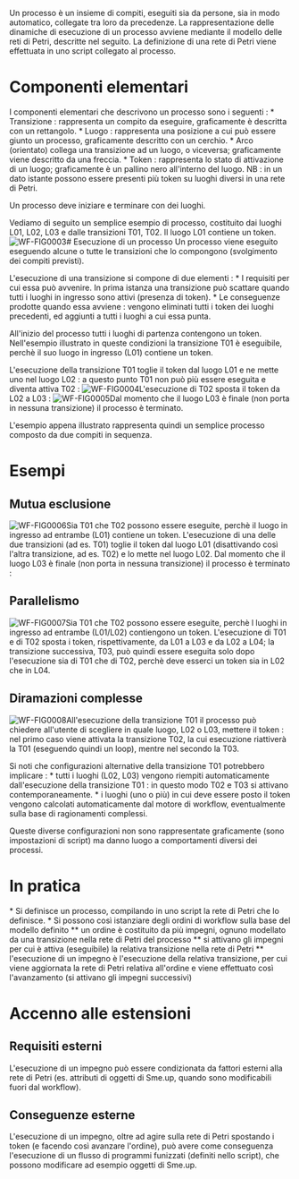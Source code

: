 Un processo è un insieme di compiti, eseguiti sia da persone, sia in modo automatico, collegate tra loro da precedenze.
La rappresentazione delle dinamiche di esecuzione di un processo avviene mediante il modello delle reti di Petri, descritte nel seguito.
La definizione di una rete di Petri viene effettuata in uno script collegato al processo.

# Componenti elementari
I componenti elementari che descrivono un processo sono i seguenti : 
 \* Transizione :  rappresenta un compito da eseguire, graficamente è descritta con un rettangolo.
 \* Luogo :  rappresenta una posizione a cui può essere giunto un processo, graficamente descritto con un cerchio.
 \* Arco (orientato) collega una transizione ad un luogo, o viceversa; graficamente viene descritto da una freccia.
 \* Token :  rappresenta lo stato di attivazione di un luogo; graficamente è un pallino nero all'interno del luogo. NB :  in un dato istante possono essere presenti più token su luoghi diversi in una rete di Petri.

Un processo deve iniziare e terminare con dei luoghi.

Vediamo di seguito un semplice esempio di processo, costituito dai luoghi L01, L02, L03 e dalle transizioni T01, T02. Il luogo L01 contiene un token.
![WF-FIG0003](https://doc.smeup.com/immagini/WFBASE_015/WF-FIG0003.png)# Esecuzione di un processo
Un processo viene eseguito eseguendo alcune o tutte le transizioni che lo compongono (svolgimento dei compiti previsti).

L'esecuzione di una transizione si compone di due elementi : 
 \* I requisiti per cui essa può avvenire. In prima istanza una transizione può scattare quando tutti i luoghi in ingresso sono attivi (presenza di token).
 \* Le conseguenze prodotte quando essa avviene :  vengono eliminati tutti i token dei luoghi precedenti, ed aggiunti a tutti i luoghi a cui essa punta.

All'inizio del processo tutti i luoghi di partenza contengono un token. Nell'esempio illustrato in queste condizioni la transizione T01 è eseguibile, perchè il suo luogo in ingresso (L01) contiene un token.

L'esecuzione della transizione T01 toglie il token dal luogo L01 e ne mette uno nel luogo L02 :  a questo punto T01 non può più essere eseguita e diventa attiva T02 : 
![WF-FIG0004](https://doc.smeup.com/immagini/WFBASE_015/WF-FIG0004.png)L'esecuzione di T02 sposta il token da L02 a L03 : 
![WF-FIG0005](https://doc.smeup.com/immagini/WFBASE_015/WF-FIG0005.png)Dal momento che il luogo L03 è finale (non porta in nessuna transizione) il processo è terminato.

L'esempio appena illustrato rappresenta quindi un semplice processo composto da due compiti in sequenza.

# Esempi

## Mutua esclusione
![WF-FIG0006](https://doc.smeup.com/immagini/WFBASE_015/WF-FIG0006.png)Sia T01 che T02 possono essere eseguite, perchè il luogo in ingresso ad entrambe (L01) contiene un token.
L'esecuzione di una delle due transizioni (ad es. T01) toglie il token dal luogo L01 (disattivando così l'altra transizione, ad es. T02) e lo mette nel luogo L02.
Dal momento che il luogo L03 è finale (non porta in nessuna transizione) il processo è terminato : 

## Parallelismo
![WF-FIG0007](https://doc.smeup.com/immagini/WFBASE_015/WF-FIG0007.png)Sia T01 che T02 possono essere eseguite, perchè l luoghi in ingresso ad entrambe (L01/L02) contiengono un token.
L'esecuzione di T01 e di T02 sposta i token, rispettivamente, da L01 a L03 e da L02 a L04; la transizione successiva, T03, può quindi essere eseguita solo dopo l'esecuzione sia di T01 che di T02, perchè deve esserci un token sia in L02 che in L04.

## Diramazioni complesse
![WF-FIG0008](https://doc.smeup.com/immagini/WFBASE_015/WF-FIG0008.png)All'esecuzione della transizione T01 il processo può chiedere all'utente di scegliere in quale luogo, L02 o L03, mettere il token :  nel primo caso viene attivata la transizione T02, la cui esecuzione riattiverà la T01 (eseguendo quindi un loop), mentre nel secondo la T03.

Si noti che configurazioni alternative della transizione T01 potrebbero implicare : 
 \* tutti i luoghi (L02, L03) vengono riempiti automaticamente dall'esecuzione della transizione T01 :  in questo modo T02 e T03 si attivano contemporaneamente.
 \* i luoghi (uno o più) in cui deve essere posto il token vengono calcolati automaticamente dal motore di workflow, eventualmente sulla base di ragionamenti complessi.

Queste diverse configurazioni non sono rappresentate graficamente (sono impostazioni di script) ma danno luogo a comportamenti diversi dei processi.


# In pratica

 \* Si definisce un processo, compilando in uno script la rete di Petri che lo definisce.
 \* Si possono così istanziare degli ordini di workflow sulla base del modello definito
 \*\* un ordine è costituito da più impegni, ognuno modellato da una transizione nella rete di Petri del processo
 \*\* si attivano gli impegni per cui è attiva (eseguibile) la relativa transizione nella rete di Petri
 \*\* l'esecuzione di un impegno è l'esecuzione della relativa transizione, per cui viene aggiornata la rete di Petri relativa all'ordine e viene effettuato così l'avanzamento (si attivano gli impegni successivi)


# Accenno alle estensioni

## Requisiti esterni

L'esecuzione di un impegno  può essere condizionata da fattori esterni alla rete di Petri (es. attributi di oggetti di Sme.up, quando sono modificabili fuori dal workflow).

## Conseguenze esterne

L'esecuzione di un impegno, oltre ad agire sulla rete di Petri spostando i token (e facendo così avanzare l'ordine), può avere come conseguenza l'esecuzione di un flusso di programmi funizzati (definiti nello script), che possono modificare ad esempio oggetti di Sme.up.
